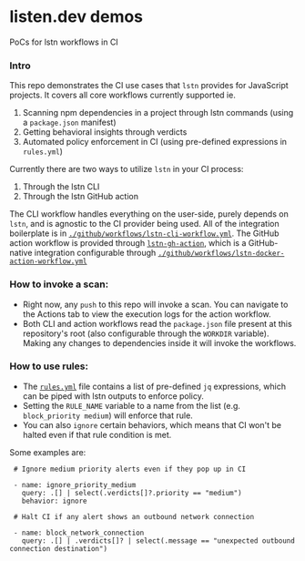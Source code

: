 # listen.dev demos
PoCs for lstn workflows in CI

### Intro

This repo demonstrates the CI use cases that `lstn` provides for JavaScript projects. It covers all core workflows currently supported ie.

1) Scanning npm dependencies in a project through lstn commands (using a `package.json` manifest)
2) Getting behavioral insights through verdicts
3) Automated policy enforcement in CI (using pre-defined expressions in `rules.yml`)


Currently there are two ways to utilize `lstn` in your CI process:

  1) Through the lstn CLI
  2) Through the lstn GitHub action


The CLI workflow handles everything on the user-side, purely depends on `lstn`, and is agnostic to the CI provider being used. All of the integration boilerplate is in [`./github/workflows/lstn-cli-workflow.yml`](https://github.com/garnet-org/demos/blob/main/.github/workflows/lstn-cli-workflow.yml).
The GitHub action workflow is provided through [`lstn-gh-action`](https://github.com/garnet-org/lstn-gh-action.git), which is a GitHub-native integration configurable through [`./github/workflows/lstn-docker-action-workflow.yml`](https://github.com/garnet-org/lstn-gh-action/blob/main/.github/workflows/lstn-docker-action-workflow.yml)


### How to invoke a scan:

- Right now, any `push` to this repo will invoke a scan. You can navigate to the Actions tab to view the execution logs for the action workflow. 
- Both CLI and action workflows read the `package.json` file present at this repository's root (also configurable through the `WORKDIR` variable). Making any changes to dependencies inside it will invoke the workflows.

### How to use rules:

- The [`rules.yml`](https://github.com/garnet-org/demos/blob/main/rules.yml) file contains a list of pre-defined `jq` expressions, which can be piped with lstn outputs to enforce policy. 
- Setting the `RULE_NAME` variable to a name from the list (e.g. `block_priority medium`) will enforce that rule.
- You can also `ignore` certain behaviors, which means that CI won't be halted even if that rule condition is met.

Some examples are:
 ```
  # Ignore medium priority alerts even if they pop up in CI

  - name: ignore_priority_medium
    query: .[] | select(.verdicts[]?.priority == "medium")
    behavior: ignore
    
  # Halt CI if any alert shows an outbound network connection

  - name: block_network_connection
    query: .[] | .verdicts[]? | select(.message == "unexpected outbound connection destination")
  ```
